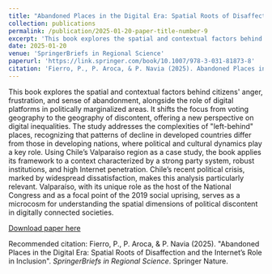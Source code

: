 ```yaml
---
title: "Abandoned Places in the Digital Era: Spatial Roots of Disaffection and the Internet’s Role in Inclusion"
collection: publications
permalink: /publication/2025-01-20-paper-title-number-9
excerpt: 'This book explores the spatial and contextual factors behind citizens anger, frustration, and sense of abandonment, alongside the role of digital platforms in politically marginalized areas. It shifts the focus from voting geography to the geography of discontent, offering a new perspective on digital inequalities. The study addresses the complexities of "left-behind" places, recognizing that patterns of decline in developed countries differ from those in developing nations, where political and cultural dynamics play a key role. Using Chiles Valparaíso region as a case study, the book applies its framework to a context characterized by a strong party system, robust institutions, and high Internet penetration. Chile’s recent political crisis, marked by widespread dissatisfaction, makes this analysis particularly relevant. Valparaíso, with its unique role as the host of the National Congress and as a focal point of the 2019 social uprising, serves as a microcosm for understanding the spatial dimensions of political discontent in digitally connected societies.'
date: 2025-01-20
venue: 'SpringerBriefs in Regional Science'
paperurl: 'https://link.springer.com/book/10.1007/978-3-031-81873-8'
citation: 'Fierro, P., P. Aroca, & P. Navia (2025). Abandoned Places in the Digital Era: Spatial Roots of Disaffection and the Internet’s Role in Inclusion. SpringerBriefs in Regional Science. Publisher: Springer Nature (Book). https://doi.org/10.1007/978-3-031-81873-8'
---
```

This book explores the spatial and contextual factors behind citizens' anger, frustration, and sense of abandonment, alongside the role of digital platforms in politically marginalized areas. It shifts the focus from voting geography to the geography of discontent, offering a new perspective on digital inequalities. The study addresses the complexities of "left-behind" places, recognizing that patterns of decline in developed countries differ from those in developing nations, where political and cultural dynamics play a key role. Using Chile’s Valparaíso region as a case study, the book applies its framework to a context characterized by a strong party system, robust institutions, and high Internet penetration. Chile’s recent political crisis, marked by widespread dissatisfaction, makes this analysis particularly relevant. Valparaíso, with its unique role as the host of the National Congress and as a focal point of the 2019 social uprising, serves as a microcosm for understanding the spatial dimensions of political discontent in digitally connected societies.

[Download paper here](https://link.springer.com/book/10.1007/978-3-031-81873-8)

Recommended citation: Fierro, P., P. Aroca, & P. Navia (2025). "Abandoned Places in the Digital Era: Spatial Roots of Disaffection and the Internet’s Role in Inclusion". <i>SpringerBriefs in Regional Science</i>. Springer Nature.
